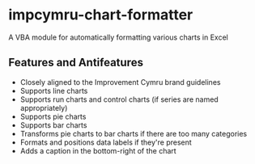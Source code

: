 # impcymru-chart-formatter
A VBA module for automatically formatting various charts in Excel

## Features and Antifeatures
- Closely aligned to the Improvement Cymru brand guidelines
- Supports line charts
- Supports run charts and control charts (if series are named appropriately)
- Supports pie charts
- Supports bar charts
- Transforms pie charts to bar charts if there are too many categories
- Formats and positions data labels if they're present
- Adds a caption in the bottom-right of the chart
